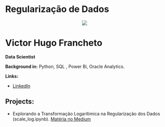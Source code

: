 # Regularização de Dados

<p align="center">
  <img src="https://github.com/VictorFrancheto/My_Projects/blob/main/machine.jpg" >
</p>

# Victor Hugo Francheto
**Data Scientist**

**Background in:** Python, SQL , Power Bi, Oracle Analytics.

**Links:**
* [LinkedIn](https://www.linkedin.com/in/victor-hugo-francheto-a600501a1/)


## Projects:
* Explorando a Transformação Logarítimica na Regularização dos Dados (scale_log.ipynb). [Matéria no Medium](http://surl.li/rdnso)
